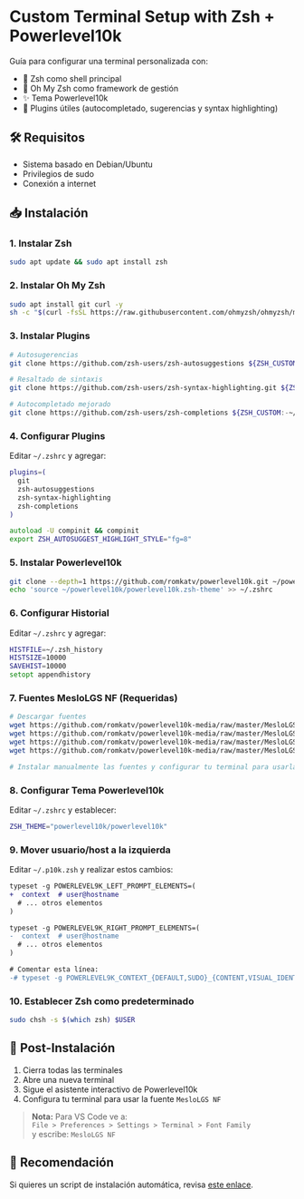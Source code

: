 # Custom Terminal Setup with Zsh + Powerlevel10k

Guía para configurar una terminal personalizada con:
- 🐚 Zsh como shell principal
- 🎨 Oh My Zsh como framework de gestión
- ✨ Tema Powerlevel10k
- 🔌 Plugins útiles (autocompletado, sugerencias y syntax highlighting)

## 🛠 Requisitos
- Sistema basado en Debian/Ubuntu
- Privilegios de sudo
- Conexión a internet

## 📥 Instalación

### 1. Instalar Zsh
```bash
sudo apt update && sudo apt install zsh
```

### 2. Instalar Oh My Zsh
```bash
sudo apt install git curl -y
sh -c "$(curl -fsSL https://raw.githubusercontent.com/ohmyzsh/ohmyzsh/master/tools/install.sh)"
```

### 3. Instalar Plugins
```bash
# Autosugerencias
git clone https://github.com/zsh-users/zsh-autosuggestions ${ZSH_CUSTOM:-~/.oh-my-zsh/custom}/plugins/zsh-autosuggestions

# Resaltado de sintaxis
git clone https://github.com/zsh-users/zsh-syntax-highlighting.git ${ZSH_CUSTOM:-~/.oh-my-zsh/custom}/plugins/zsh-syntax-highlighting

# Autocompletado mejorado
git clone https://github.com/zsh-users/zsh-completions ${ZSH_CUSTOM:-~/.oh-my-zsh/custom}/plugins/zsh-completions
```

### 4. Configurar Plugins
Editar `~/.zshrc` y agregar:
```zsh
plugins=(
  git 
  zsh-autosuggestions 
  zsh-syntax-highlighting 
  zsh-completions
)

autoload -U compinit && compinit
export ZSH_AUTOSUGGEST_HIGHLIGHT_STYLE="fg=8"
```

### 5. Instalar Powerlevel10k
```bash
git clone --depth=1 https://github.com/romkatv/powerlevel10k.git ~/powerlevel10k
echo 'source ~/powerlevel10k/powerlevel10k.zsh-theme' >> ~/.zshrc
```

### 6. Configurar Historial
Editar `~/.zshrc` y agregar:
```zsh
HISTFILE=~/.zsh_history
HISTSIZE=10000
SAVEHIST=10000
setopt appendhistory
```

### 7. Fuentes MesloLGS NF (Requeridas)
```bash
# Descargar fuentes
wget https://github.com/romkatv/powerlevel10k-media/raw/master/MesloLGS%20NF%20Regular.ttf
wget https://github.com/romkatv/powerlevel10k-media/raw/master/MesloLGS%20NF%20Bold.ttf
wget https://github.com/romkatv/powerlevel10k-media/raw/master/MesloLGS%20NF%20Italic.ttf
wget https://github.com/romkatv/powerlevel10k-media/raw/master/MesloLGS%20NF%20Bold%20Italic.ttf

# Instalar manualmente las fuentes y configurar tu terminal para usarlas
```

### 8. Configurar Tema Powerlevel10k
Editar `~/.zshrc` y establecer:
```zsh
ZSH_THEME="powerlevel10k/powerlevel10k"
```

### 9. Mover usuario/host a la izquierda
Editar `~/.p10k.zsh` y realizar estos cambios:
```diff
typeset -g POWERLEVEL9K_LEFT_PROMPT_ELEMENTS=(
+  context  # user@hostname
  # ... otros elementos
)

typeset -g POWERLEVEL9K_RIGHT_PROMPT_ELEMENTS=(
-  context  # user@hostname
  # ... otros elementos
)

# Comentar esta línea:
-# typeset -g POWERLEVEL9K_CONTEXT_{DEFAULT,SUDO}_{CONTENT,VISUAL_IDENTIFIER}_EXPANSION=
```

### 10. Establecer Zsh como predeterminado
```bash
sudo chsh -s $(which zsh) $USER
```

## 🚀 Post-Instalación
1. Cierra todas las terminales
2. Abre una nueva terminal
3. Sigue el asistente interactivo de Powerlevel10k
4. Configura tu terminal para usar la fuente `MesloLGS NF`

> **Nota:** Para VS Code ve a:  
> `File > Preferences > Settings > Terminal > Font Family`  
> y escribe: `MesloLGS NF`

## 🌟 Recomendación
Si quieres un script de instalación automática, revisa [este enlace](https://github.com/tu-usuario/customterminal/blob/main/install_zsh_p10k.sh).
